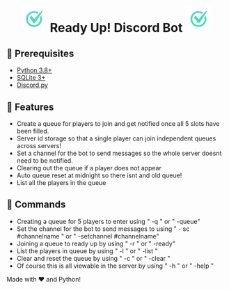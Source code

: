 <h1 align="center"><img src="./assets/logo.png" width="60px"> Ready Up! Discord Bot <img src="./assets/logo.png" width="60px"></h1>


## 🚧 Prerequisites

- [Python 3.8+](https://www.python.org/downloads/)
- [SQLite 3+](https://nodejs.org/en/download/)
- [Discord.py](https://github.com/Rapptz/discord.py)


## 📝 Features

- Create a queue for players to join and get notified once all 5 slots have been filled.
- Server id storage so that a single player can join independent queues across servers!
- Set a channel for the bot to send messages so the whole server doesnt need to be notified.
- Clearing out the queue if a player does not appear
- Auto queue reset at midnight so there isnt and old queue!
- List all the players in the queue 

## 📕 Commands

- Creating a queue for 5 players to enter using " -q " or " -queue"
- Set the channel for the bot to send messages to using " - sc #channelname " or " -setchannel #channelname"
- Joining a queue to ready up by using " -r " or " -ready" 
- List the players in queue by using " -l " or " -list "
- Clear and reset the queue by using " -c " or " -clear "
- Of course this is all viewable in the server by using " -h " or " -help "




Made with :heart: and Python!
